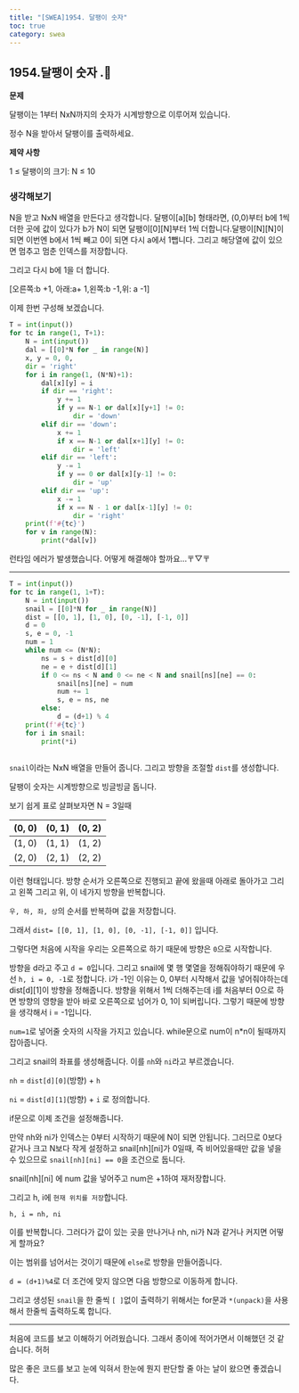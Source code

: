 ```yaml
---
title: "[SWEA]1954. 달팽이 숫자"
toc: true
category: swea
---
```


## 1954.달팽이 숫자 .📗

**문제**

달팽이는 1부터 NxN까지의 숫자가 시계방향으로 이루어져 있습니다.

정수 N을 받아서 달팽이를 출력하세요.

**제약 사항**

1 ≤ 달팽이의 크기: N ≤ 10

### 생각해보기

N을 받고 NxN 배열을 만든다고 생각합니다. 달팽이\[a][b] 형태라면, (0,0)부터 b에 1씩 더한 곳에 값이 있다가 b가 N이 되면 달팽이\[0][N]부터 1씩 더합니다.달팽이\[N][N]이되면 이번엔 b에서 1씩 빼고 0이 되면  다시 a에서 1뺍니다.  그리고 해당열에 값이 있으면 멈추고 멈춘 인덱스를 저장합니다.

그리고 다시 b에 1을 더 합니다.

[오른쪽:b +1, 아래:a+ 1,왼쪽:b -1,위: a -1]

이제 한번 구성해 보겠습니다.

```python
T = int(input())
for tc in range(1, T+1):
    N = int(input())
    dal = [[0]*N for _ in range(N)]
    x, y = 0, 0, 
    dir = 'right'
    for i in range(1, (N*N)+1):
        dal[x][y] = i
        if dir == 'right':
            y += 1
            if y == N-1 or dal[x][y+1] != 0:
                dir = 'down'
        elif dir == 'down':
            x += 1
            if x == N-1 or dal[x+1][y] != 0:
                dir = 'left'
        elif dir == 'left':
            y -= 1
            if y == 0 or dal[x][y-1] != 0:
                dir = 'up'
        elif dir == 'up':
            x -= 1
            if x == N - 1 or dal[x-1][y] != 0:
                dir = 'right'
    print(f'#{tc}')            
    for v in range(N):
        print(*dal[v])
```

런타임 에러가 발생했습니다. 어떻게 해결해야 할까요...〒▽〒

---

```python
T = int(input())
for tc in range(1, 1+T):
    N = int(input())
    snail = [[0]*N for _ in range(N)]
    dist = [[0, 1], [1, 0], [0, -1], [-1, 0]]
    d = 0
    s, e = 0, -1
    num = 1
    while num <= (N*N):
        ns = s + dist[d][0]
        ne = e + dist[d][1]
        if 0 <= ns < N and 0 <= ne < N and snail[ns][ne] == 0:
            snail[ns][ne] = num
            num += 1
            s, e = ns, ne
       	else:
            d = (d+1) % 4
    print(f'#{tc}')        
    for i in snail:
        print(*i)
        
```

`snail`이라는 NxN 배열을 만들어 줍니다. 그리고 방향을 조절할 `dist`를 생성합니다.

달팽이 숫자는 시계방향으로 빙글빙글 돕니다. 

보기 쉽게 표로 살펴보자면 N = 3일때

| (0, 0) | (0, 1) | (0, 2) |
| ------ | ------ | ------ |
| (1, 0) | (1, 1) | (1, 2) |
| (2, 0) | (2, 1) | (2, 2) |

이런 형태입니다. 방향 순서가 오른쪽으로 진행되고 끝에 왔을때 아래로 돌아가고 그리고 왼쪽 그리고 위, 이 네가지 방향을 반복합니다.

`우, 하, 좌, 상`의 순서를 반복하며 값을 저장합니다.

그래서 `dist= [[0, 1], [1, 0], [0, -1], [-1, 0]]` 입니다.

그렇다면 처음에 시작을 우리는 오른쪽으로 하기 때문에 방향은 ` 0 `으로 시작합니다.

방향을 d라고 주고 `d = 0`입니다. 그리고 snail에 몇 행 몇열을 정해줘야하기 때문에 우선 `h, i = 0, -1`로 정합니다. i가 -1인 이유는 0, 0부터 시작해서 값을 넣어줘야하는데 dist\[d][1]이 방향을 정해줍니다. 방향을 위해서 1씩 더해주는데 i를 처음부터 0으로 하면 방향의 영향을 받아 바로 오른쪽으로 넘어가 0, 1이 되버립니다. 그렇기 때문에 방향을 생각해서 i = -1입니다.

`num=1`로 넣어줄 숫자의 시작을 가지고 있습니다. while문으로 num이 n*n이 될때까지 잡아줍니다.

그리고 snail의 좌표를 생성해줍니다. 이를 `nh`와 `ni`라고 부르겠습니다.

`nh` = `dist[d][0]`\(방향) + `h`

`ni` = `dist[d][1]`(방향) + `i` 로 정의합니다.

if문으로 이제 조건을 설정해줍니다.

만약 nh와 ni가 인덱스는 0부터 시작하기 때문에 N이 되면 안됩니다. 그러므로 0보다 같거나 크고 N보다 작게 설정하고 snail\[nh][ni]가 0일때, 즉 비어있을때만 값을 넣을 수 있으므로 `snail[nh][ni] == 0`을 조건으로 둡니다.

snail\[nh][ni] 에 num 값을 넣어주고 num은 +1하여 재저장합니다.

그리고 h, i에 `현재 위치를 저장`합니다.

`h, i = nh, ni` 

이를 반복합니다. 그러다가 값이 있는 곳을 만나거나 nh, ni가 N과 같거나 커지면 어떻게 할까요?

이는 범위를 넘어서는 것이기 때문에 `else`로 방향을 만들어줍니다.

 `d = (d+1)%4`로 더 조건에 맞지 않으면 다음 방향으로 이동하게 합니다.



그리고 생성된 `snail`을 한 줄씩 `[ ]`없이 출력하기 위해서는 for문과 `*(unpack)`을 사용해서 한줄씩 출력하도록 합니다.

---

처음에 코드를 보고 이해하기 어려웠습니다. 그래서 종이에 적어가면서 이해했던 것 같습니다. 허허

많은 좋은 코드를 보고 눈에 익혀서 한눈에 뭔지 판단할 줄 아는 날이 왔으면 좋겠습니다.